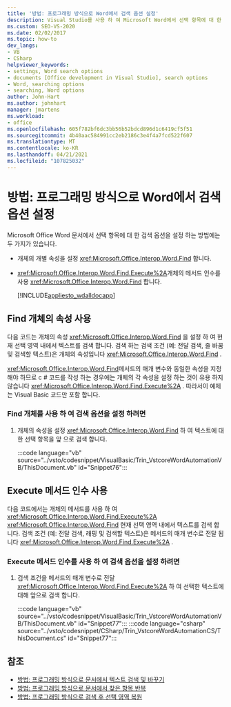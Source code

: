 ```yaml
---
title: '방법: 프로그래밍 방식으로 Word에서 검색 옵션 설정'
description: Visual Studio를 사용 하 여 Microsoft Word에서 선택 항목에 대 한 검색 옵션을 프로그래밍 방식으로 설정 하는 방법을 알아봅니다.
ms.custom: SEO-VS-2020
ms.date: 02/02/2017
ms.topic: how-to
dev_langs:
- VB
- CSharp
helpviewer_keywords:
- settings, Word search options
- documents [Office development in Visual Studio], search options
- Word, searching options
- searching, Word options
author: John-Hart
ms.author: johnhart
manager: jmartens
ms.workload:
- office
ms.openlocfilehash: 605f782bf6dc3bb56b52bdcd896d1c6419cf5f51
ms.sourcegitcommit: 4b40aac584991cc2eb2186c3e4f4a7fcd522f607
ms.translationtype: MT
ms.contentlocale: ko-KR
ms.lasthandoff: 04/21/2021
ms.locfileid: "107825032"
---
```

# <a name="how-to-programmatically-set-search-options-in-word"></a>방법: 프로그래밍 방식으로 Word에서 검색 옵션 설정
  Microsoft Office Word 문서에서 선택 항목에 대 한 검색 옵션을 설정 하는 방법에는 두 가지가 있습니다.

- 개체의 개별 속성을 설정 <xref:Microsoft.Office.Interop.Word.Find> 합니다.

- <xref:Microsoft.Office.Interop.Word.Find.Execute%2A>개체의 메서드 인수를 사용 <xref:Microsoft.Office.Interop.Word.Find> 합니다.

  [!INCLUDE[appliesto_wdalldocapp](../vsto/includes/appliesto-wdalldocapp-md.md)]

## <a name="use-properties-of-a-find-object"></a>Find 개체의 속성 사용
 다음 코드는 개체의 속성 <xref:Microsoft.Office.Interop.Word.Find> 을 설정 하 여 현재 선택 영역 내에서 텍스트를 검색 합니다. 검색 하는 검색 조건 (예: 전달 검색, 줄 바꿈 및 검색할 텍스트)은 개체의 속성입니다 <xref:Microsoft.Office.Interop.Word.Find> .

 <xref:Microsoft.Office.Interop.Word.Find>메서드의 매개 변수와 동일한 속성을 지정 해야 하므로 c # 코드를 작성 하는 경우에는 개체의 각 속성을 설정 하는 것이 유용 하지 않습니다 <xref:Microsoft.Office.Interop.Word.Find.Execute%2A> . 따라서이 예제는 Visual Basic 코드만 포함 합니다.

### <a name="to-set-search-options-using-a-find-object"></a>Find 개체를 사용 하 여 검색 옵션을 설정 하려면

1. 개체의 속성을 설정 <xref:Microsoft.Office.Interop.Word.Find> 하 여 텍스트에 대 한 선택 항목을 앞 으로 검색 합니다.

     :::code language="vb" source="../vsto/codesnippet/VisualBasic/Trin_VstcoreWordAutomationVB/ThisDocument.vb" id="Snippet76":::

## <a name="use-execute-method-arguments"></a>Execute 메서드 인수 사용
 다음 코드에서는 개체의 메서드를 사용 하 여 <xref:Microsoft.Office.Interop.Word.Find.Execute%2A> <xref:Microsoft.Office.Interop.Word.Find> 현재 선택 영역 내에서 텍스트를 검색 합니다. 검색 조건 (예: 전달 검색, 래핑 및 검색할 텍스트)은 메서드의 매개 변수로 전달 됩니다 <xref:Microsoft.Office.Interop.Word.Find.Execute%2A> .

### <a name="to-set-search-options-using-execute-method-arguments"></a>Execute 메서드 인수를 사용 하 여 검색 옵션을 설정 하려면

1. 검색 조건을 메서드의 매개 변수로 전달 <xref:Microsoft.Office.Interop.Word.Find.Execute%2A> 하 여 선택한 텍스트에 대해 앞으로 검색 합니다. 

     :::code language="vb" source="../vsto/codesnippet/VisualBasic/Trin_VstcoreWordAutomationVB/ThisDocument.vb" id="Snippet77":::
     :::code language="csharp" source="../vsto/codesnippet/CSharp/Trin_VstcoreWordAutomationCS/ThisDocument.cs" id="Snippet77":::

## <a name="see-also"></a>참조
- [방법: 프로그래밍 방식으로 문서에서 텍스트 검색 및 바꾸기](../vsto/how-to-programmatically-search-for-and-replace-text-in-documents.md)
- [방법: 프로그래밍 방식으로 문서에서 찾은 항목 반복](../vsto/how-to-programmatically-loop-through-found-items-in-documents.md)
- [방법: 프로그래밍 방식으로 검색 후 선택 영역 복원](../vsto/how-to-programmatically-restore-selections-after-searches.md)
